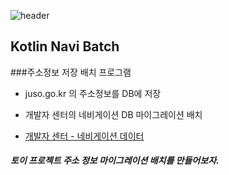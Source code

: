 ![header](https://capsule-render.vercel.app/api?type=wave&color=auto&height=300&section=header&text=Navi%20Batch&fontSize=90&animation=fadeIn&fontAlignY=38)
## Kotlin Navi Batch
###주소정보 저장 배치 프로그램

- juso.go.kr 의 주소정보를 DB에 저장

- 개발자 센터의 네비게이션 DB 마이그레이션 배치 

- [개발자 센터 - 네비게이션 데이터](https://www.juso.go.kr/addrlink/addressBuildDevNew.do?menu=navi)


##### 토이 프로젝트 주소 정보 마이그레이션 배치를 만들어보자.